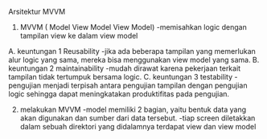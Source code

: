 Arsitektur MVVM

1. MVVM ( Model View Model View Model)
-memisahkan logic dengan tampilan view ke dalam view model

A. keuntungan 1 Reusability
-jika ada beberapa tampilan yang memerlukan alur logic yang sama, mereka bisa menggunakan view model yang sama.
B. keuntungan 2 maintainability
-mudah dirawat karena pekerjaan terkait tampilan tidak tertumpuk bersama logic.
C. keuntungan 3 testability
-pengujian menjadi terpisah antara pengujian tampilan dengan pengujian logic sehingga dapat meningkatakan produktifitas pada pengujian.

2. melakukan MVVM 
-model memiliki 2 bagian, yaitu bentuk data yang akan digunakan dan sumber dari data tersebut.
-tiap screen diletakkan dalam sebuah direktori yang didalamnya terdapat view dan view model
